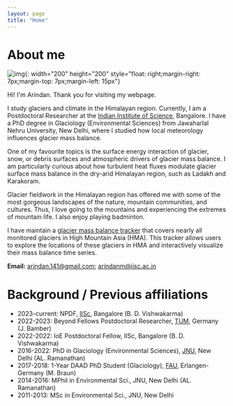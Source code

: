 ```yaml
---
layout: page
title: "Home"
---
```


# About me 

![img](/images/Mandal-removebg-preview.jpg){: width="200" height="200" style="float: right;margin-right: 7px;margin-top: 7px;margin-left: 15px"}

Hi! I'm Arindan. Thank you for visiting my webpage. 

I study glaciers and climate in the Himalayan region. Currently, I am a Postdoctoral Researcher at the [Indian Institute of Science](http://www.icwar.iisc.ac.in/), Bangalore. I have a PhD degree in Glaciology (Environmental Sciences) from Jawaharlal Nehru University, New Delhi, where I studied how local meteorology influences glacier mass balance.

One of my favourite topics is the surface energy interaction of glacier, snow, or debris surfaces and atmospheric drivers of glacier mass balance. I am particularly curious about how turbulent heat fluxes modulate glacier surface mass balance in the dry-arid Himalayan region, such as Ladakh and Karakoram.

Glacier fieldwork in the Himalayan region has offered me with some of the most gorgeous landscapes of the nature, mountain communities, and cultures. Thus, I love going to the mountains and experiencing the extremes of mountain life. I also enjoy playing badminton. 

I have maintain a [glacier mass balance tracker](https://arindan.github.io/HMA_MB_Tracker/) that covers nearly all monitored glaciers in High Mountain Asia (HMA). This tracker allows users to explore the locations of these glaciers in HMA and interactively visualize their mass balance time series.

**Email:** arindan.141@gmail.com; arindanm@iisc.ac.in 

# Background / Previous affiliations

* 2023-current: NPDF, [IISc](http://www.icwar.iisc.ac.in/), Bangalore (B. D. Vishwakarma)<br />
* 2022-2023: Beyond Fellows Postdoctoral Researcher, [TUM](https://ai4eo.de/our-team), Germany (J. Bamber)<br />
* 2022-2022: IoE Postdoctoral Fellow, IISc, Bangalore (B. D. Vishwakarma)<br />
* 2016-2022: PhD in Glaciology (Environmental Sciences), [JNU](https://www.jnu.ac.in/ses), New Delhi (AL. Ramanathan)<br />
* 2017-2018: 1-Year DAAD PhD Student (Glaciology), [FAU](https://www.geography.nat.fau.eu/), Erlangen-Germany (M. Braun)<br />
* 2014-2016: MPhil in Environmental Sci., JNU, New Delhi (AL. Ramanathan)<br />
* 2011-2013: MSc in Environmental Sci., JNU, New Delhi
